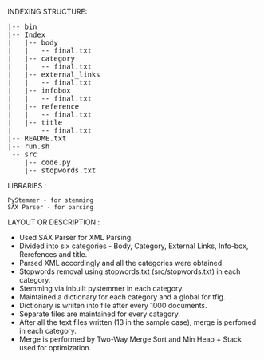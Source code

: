 
INDEXING STRUCTURE:

<pre>|-- bin 
|-- Index 
|   |-- body 
|   |   -- final.txt 
|   |-- category
|   |   -- final.txt
|   |-- external_links
|   |   -- final.txt
|   |-- infobox
|   |   -- final.txt
|   |-- reference 
|   |   -- final.txt 
|   |-- title 
|       -- final.txt
|-- README.txt 
|-- run.sh 
 -- src 
    |-- code.py 
    |-- stopwords.txt
</pre>
LIBRARIES : 

	PyStemmer - for stemming
	SAX Parser - for parsing

LAYOUT OR DESCRIPTION :

 - Used SAX Parser for XML Parsing. 
 - Divided into six categories - Body, Category, External Links, Info-box, Rerefences and title.
 - Parsed XML accordingly and all the categories were obtained.
 - Stopwords removal using stopwords.txt (src/stopwords.txt) in each category.
 - Stemming via inbuilt pystemmer in each category.
 - Maintained a dictionary for each category and a global for tfig.
 - Dictionary is wriiten into file after every 1000 documents. 
 - Separate files are maintained for every category.
 - After all the text files written (13 in the sample case), merge is perfomed in each category.
 - Merge is performed by Two-Way Merge Sort and  Min Heap + Stack used for optimization. 


